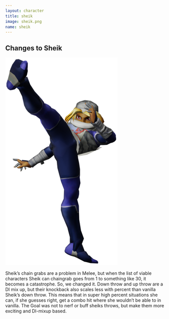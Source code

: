 ```yaml
---
layout: character
title: sheik
image: sheik.png
name: sheik
---
```


## Changes to Sheik
![sheik](/images/content/css/sheik.png)

Sheik’s chain grabs are a problem in Melee, but when the list of viable characters Sheik can chaingrab goes from 1 to something like 30, it becomes a catastrophe. So, we changed it. Down throw and up throw are a DI mix up, but their knockback also scales less with percent than vanilla Sheik’s down throw. This means that in super high percent situations she can, if she guesses right, get a combo hit where she wouldn’t be able to in vanilla. The Goal was not to nerf or buff sheiks throws, but make them more exciting and DI-mixup based.
